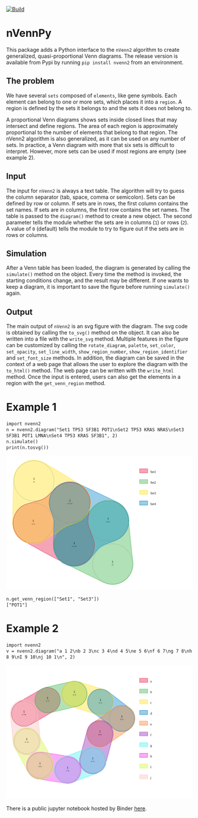 
[![Build](https://github.com/vqf/nVennPy/actions/workflows/build_wheels.yml/badge.svg?branch=master)](https://github.com/vqf/nVennPy/actions/workflows/build_wheels.yml)

# nVennPy
This package adds a Python interface to the `nVenn2` algorithm to create generalized, quasi-proportional Venn diagrams. The release version is available from Pypi by running `pip install nvenn2` from an environment.

## The problem
We have several `sets` composed of `elements`, like gene symbols. Each element can belong to one or more sets, which places it into a `region`. A region is defined by the sets it belongs to and the sets it does not belong to. 

A proportional Venn diagrams shows sets inside closed lines that may intersect and define regions. The area of each region is approximately proportional to the number of elements that belong to that region. The nVenn2 algorithm is also generalized, as it can be used on any number of sets. In practice, a Venn diagram with more that six sets is difficult to interpret. However, more sets can be used if most regions are empty (see example 2).

## Input
The input for `nVenn2` is always a text table. The algorithm will try to guess the column separator (tab, space, comma or semicolon). Sets can be defined by row or column.  If sets are in rows, the first column contains the set names. If sets are in columns, the first row contains the set names. The table is passed to the `diagram()` method to create a new object. The second parameter tells the module whether the sets are in columns (`1`) or rows (`2`). A value of `0` (default) tells the module to try to figure out if the sets are in rows or columns.

## Simulation
After a Venn table has been loaded, the diagram is generated by calling the `simulate()` method on the object. Every time the method is invoked, the starting conditions change, and the result may be different. If one wants to keep a diagram, it is important to save the figure before running `simulate()` again.

## Output
The main output of `nVenn2` is an svg figure with the diagram. The svg code is obtained by calling the `to_svg()` method on the object. It can also be written into a file with the `write_svg` method. Multiple features in the figure can be customized by calling the `rotate_diagram`, `palette`, `set_color`, `set_opacity`, `set_line_width`, `show_region_number`, `show_region_identifier` and `set_font_size` methods. In addition, the diagram can be saved in the context of a web page that allows the user to explore the diagram with the `to_html()` method. The web page can be written with the `write_html` method.
Once the input is entered, users can also get the elements in a region with the `get_venn_region` method.

# Example 1

    import nvenn2
    n = nvenn2.diagram("Set1 TP53 SF3B1 POT1\nSet2 TP53 KRAS NRAS\nSet3 SF3B1 POT1 LMNA\nSet4 TP53 KRAS SF3B1", 2)
    n.simulate()
    print(n.tosvg())

![Example 1](./src/ex1.svg)

    n.get_venn_region(["Set1", "Set3"])
    ["POT1"]
    
# Example 2
    import nvenn2
    v = nvenn2.diagram("a 1 2\nb 2 3\nc 3 4\nd 4 5\ne 5 6\nf 6 7\ng 7 8\nh 8 9\nI 9 10\nj 10 1\n", 2)
    

![Example 2](./src/ex2.svg)

There is a public jupyter notebook hosted by Binder [here](https://mybinder.org/v2/gh/vqf/codespaces-jupyter/HEAD?urlpath=%2Fdoc%2Ftree%2Fnotebooks%2Fdoc.ipynb).
